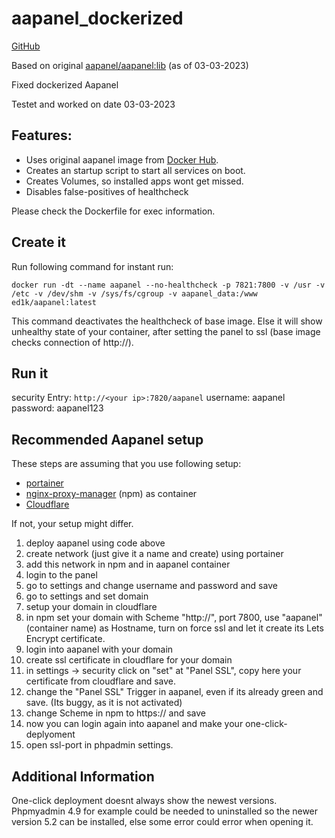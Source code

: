 
# aapanel_dockerized

[GitHub](https://github.com/Ed1ks/aapanel_dockerized)

Based on original [aapanel/aapanel:lib](https://hub.docker.com/r/aapanel/aapanel) (as of 03-03-2023)

Fixed dockerized Aapanel

Testet and worked on date 03-03-2023

## Features:

* Uses original aapanel image from [Docker Hub](https://hub.docker.com/).
* Creates an startup script to start all services on boot.
* Creates Volumes, so installed apps wont get missed.
* Disables false-positives of healthcheck

Please check the Dockerfile for exec information.

## Create it
Run following command for instant run:

`docker run -dt --name aapanel --no-healthcheck -p 7821:7800 -v /usr -v /etc -v /dev/shm -v /sys/fs/cgroup -v aapanel_data:/www ed1k/aapanel:latest`

This command deactivates the healthcheck of base image. Else it will show unhealthy state of your container, after setting the panel to ssl (base image checks connection of http://).

## Run it
security Entry: `http://<your ip>:7820/aapanel`
username: aapanel
password: aapanel123

## Recommended Aapanel setup
These steps are assuming that you use following setup:
* [portainer](https://www.portainer.io/)
* [nginx-proxy-manager](https://hub.docker.com/r/jc21/nginx-proxy-manager) (npm) as container
* [Cloudflare](https://www.cloudflare.com/)

If not, your setup might differ.
1. deploy aapanel using code above
2. create network (just give it a name and create) using portainer
3. add this network in npm and in aapanel container
4. login to the panel
5. go to settings and change username and password and save
6. go to settings and set domain
7. setup your domain in cloudflare
8. in npm set your domain with Scheme "http://", port 7800, use "aapanel" (container name) as Hostname, turn on force ssl and let it create its Lets Encrypt certificate.
9. login into aapanel with your domain
10. create ssl certificate in cloudflare for your domain
11. in settings -> security click on "set" at "Panel SSL", copy here your certificate from cloudflare and save.
12. change the "Panel SSL" Trigger in aapanel, even if its already green and save. (Its buggy, as it is not activated)
13. change Scheme in npm to https:// and save 
14. now you can login again into aapanel and make your one-click-deplyoment
15. open ssl-port in phpadmin settings.


## Additional Information

One-click deployment doesnt always show the newest versions.
Phpmyadmin 4.9 for example could be needed to uninstalled so the newer version 5.2 can be installed, else some error could error when opening it.
